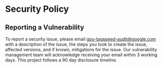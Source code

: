 # Security Policy

## Reporting a Vulnerability

To report a security issue, please email gps-tagspeed-audit@google.com
with a description of the issue, the steps you took to create the issue,
affected versions, and if known, mitigations for the issue. Our vulnerability
management team will acknowledge receiving your email within 3 working days.
This project follows a 90 day disclosure timeline.
